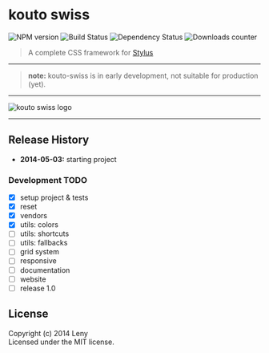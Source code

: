 # kouto swiss

![NPM version](http://img.shields.io/npm/v/kouto-swiss.svg) ![Build Status](http://img.shields.io/travis/leny/kouto-swiss.svg) ![Dependency Status](https://david-dm.org/leny/kouto-swiss.svg) ![Downloads counter](http://img.shields.io/npm/dm/kouto-swiss.svg)

> A complete CSS framework for [Stylus](http://learnboost.github.io/stylus/)

* * *

> **note:** kouto-swiss is in early development, not suitable for production (yet).

* * *

![kouto swiss logo](https://raw.githubusercontent.com/leny/kouto-swiss/master/Logo.png)

* * *

## Release History

- **2014-05-03:** starting project

### Development TODO

- [x] setup project & tests
- [x] reset
- [x] vendors
- [x] utils: colors
- [ ] utils: shortcuts
- [ ] utils: fallbacks
- [ ] grid system
- [ ] responsive
- [ ] documentation
- [ ] website
- [ ] release 1.0

## License
Copyright (c) 2014 Leny  
Licensed under the MIT license.

